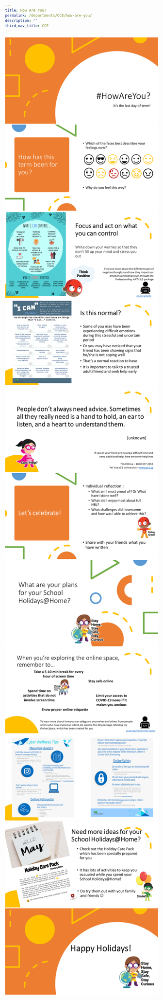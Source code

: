 ```yaml
---
title: How Are You?
permalink: /departments/CCE/how-are-you/
description: ""
third_nav_title: CCE
---
```

![](/images/HowAreYou1.png)
![](/images/HowAreYou2.png)
![](/images/HowAreYou3.png)
![](/images/HowAreYou4.png)
![](/images/HowAreYou5.png)
![](/images/HowAreYou6.png)
![](/images/HowAreYou7.png)
![](/images/HowAreYou9.png)
![](/images/HowAreYou10.png)
![](/images/HowAreYou11.png)
![](/images/HowAreYou12.png)

